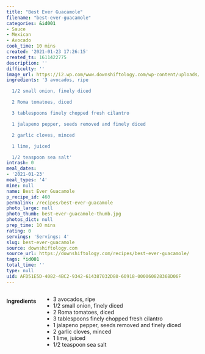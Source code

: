 ```yaml
---
title: "Best Ever Guacamole"
filename: "best-ever-guacamole"
categories: &id001
- Sauce
- Mexican
- Avocado
cook_time: 10 mins
created: '2021-01-23 17:26:15'
created_ts: 1611422775
description: ''
difficulty: ''
image_url: https://i2.wp.com/www.downshiftology.com/wp-content/uploads/2019/04/Guacamole-3-2-150x225.jpg
ingredients: '3 avocados, ripe

  1/2 small onion, finely diced

  2 Roma tomatoes, diced

  3 tablespoons finely chopped fresh cilantro

  1 jalapeno pepper, seeds removed and finely diced

  2 garlic cloves, minced

  1 lime, juiced

  1/2 teaspoon sea salt'
intrash: 0
meal_dates:
- '2021-01-23'
meal_types: '4'
mine: null
name: Best Ever Guacamole
p_recipe_id: 460
permalink: /recipes/best-ever-guacamole
photo_large: null
photo_thumb: best-ever-guacamole-thumb.jpg
photos_dict: null
prep_time: 10 mins
rating: 0
servings: 'Servings: 4'
slug: best-ever-guacamole
source: downshiftology.com
source_url: https://downshiftology.com/recipes/best-ever-guacamole/
tags: *id001
total_time: ''
type: null
uid: AFD51E5D-4082-4BC2-9342-614387032D80-60918-00006082836BD06F
---
```

<div class="large-8 medium-7 columns" id="writeup">	</div><!-- #writeup -->
</div><!-- #row-one -->
<div class="row" id="row-two">	<div class="medium-4 small-5 columns" id="ingredients"><h4>Ingredients</h4><div class="box box-ingredients content"><ul>
<li>3 avocados, ripe</li>
<li>1/2 small onion, finely diced</li>
<li>2 Roma tomatoes, diced</li>
<li>3 tablespoons finely chopped fresh cilantro</li>
<li>1 jalapeno pepper, seeds removed and finely diced</li>
<li>2 garlic cloves, minced</li>
<li>1 lime, juiced</li>
<li>1/2 teaspoon sea salt</li>
</ul>
</div>	</div>	<div class="medium-6 small-7 columns" id="directions">	</div>